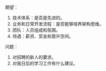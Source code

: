 期望：
1. 技术体系：是否是先进的。
2. 业务和日常开发流程：是否能够培养架构思维。
3. 团队：人员组成和氛围。
4. 待遇：薪资、奖金和晋升空间。

问题：
1. 对招聘的新人的要求。
2. 对我日后的学习工作有什么建议。